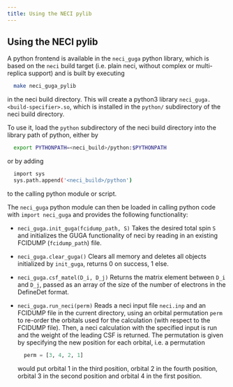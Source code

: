 ```yaml
---
title: Using the NECI pylib
---
```


## Using the NECI pylib

A python frontend is available in the `neci_guga` python library, which
is based on the `neci` build target (i.e. plain neci, without complex
or multi-replica support) and is built by executing
```bash
  make neci_guga_pylib
```
in the neci build directory. This will create a python3 library
`neci_guga.<build-specifier>.so`, which is installed in the
`python/` subdirectory of the neci build directory.

To use it, load the `python` subdirectory of the neci build directory
into the library path of python, either by
```bash
  export PYTHONPATH=<neci_build>/python:$PYTHONPATH
```
or by adding
```bash
  import sys
  sys.path.append('<neci_build>/python')
```
to the calling python module or script.

The `neci_guga` python module can then be loaded in calling python code
with `import neci_guga` and provides the following functionality:

-   `neci_guga.init_guga(fcidump_path, S)`
    Takes the desired total spin `S` and initializes the GUGA functionality
    of neci by reading in an existing FCIDUMP (`fcidump_path`) file.

-   `neci_guga.clear_guga()`
    Clears all memory and deletes all objects initialized by `init_guga`,
    returns 0 on success, 1 else.

-   `neci_guga.csf_matel(D_i, D_j)`
    Returns the matrix element between `D_i` and `D_j`, passed as an array
    of the size of the number of electrons in the DefineDet format.

-   `neci_guga.run_neci(perm)`
    Reads a neci input file `neci.inp` and an FCIDUMP file in the current
    directory, using an orbital permutation `perm` to re-order the orbitals
    used for the calculation (with respect to the FCIDUMP file). Then, a neci
    calculation with the specified input is run and the weight of the leading
    CSF is returned.
    The permutation is given by specifying the new position for each orbital,
    i.e. a permutation
    ```python
      perm = [3, 4, 2, 1]
    ```
    would put orbital 1 in the third position, orbital 2 in the fourth position,
    orbital 3 in the second position and orbital 4 in the first position.
